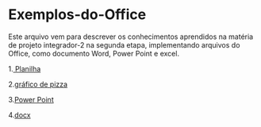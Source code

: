# Exemplos-do-Office

Este arquivo vem para descrever os conhecimentos aprendidos na matéria de projeto integrador-2 na segunda etapa, implementando arquivos do Office, como documento Word, Power Point e excel.

1.[ Planilha](https://github.com/OliverBryanCavalcante/Exemplos-do-Office/blob/main/Projeto%20integrador%202.xlsx)



2.[gráfico de pizza](https://github.com/OliverBryanCavalcante/Exemplos-do-Office/blob/main/Projeto%20integrador%202%20.png)


3.[Power Point](https://github.com/OliverBryanCavalcante/Exemplos-do-Office/blob/main/JOILSON.pptx)

4.[docx](https://github.com/OliverBryanCavalcante/Exemplos-do-Office/blob/main/Projeto-integrador%202.docx)

